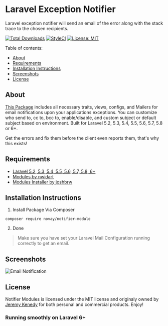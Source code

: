 # Laravel Exception Notifier

 Laravel exception notifier will send an email of the error along with the stack trace to the chosen recipients.

[![Total Downloads](https://poser.pugx.org/novay/notifier-module/d/total.svg)](https://packagist.org/packages/novay/notifier-module)
[![StyleCI](https://github.styleci.io/repos/91833181/shield?branch=master)](https://github.styleci.io/repos/91833181)
[![License: MIT](https://img.shields.io/badge/License-MIT-yellow.svg)](https://opensource.org/licenses/MIT)

Table of contents:
- [About](#about)
- [Requirements](#requirements)
- [Installation Instructions](#installation-instructions)
- [Screenshots](#screenshots)
- [License](#license)

## About
[This Package](https://packagist.org/packages/novay/notifier-module) includes all necessary traits, views, configs, and Mailers for email notifications upon your applications exceptions. You can customize who send to, cc to, bcc to, enable/disable, and custom subject or default subject based on environment. Built for Laravel 5.2, 5.3, 5.4, 5.5, 5.6, 5.7, 5.8 or 6+.

Get the errors and fix them before the client even reports them, that's why this exists!

## Requirements
* [Laravel 5.2, 5.3, 5.4, 5.5, 5.6, 5.7, 5.8, 6+](https://laravel.com/docs/installation)
* [Modules by nwidart](https://github.com/nwidart/laravel-modules)
* [Modules Installer by joshbrw](https://github.com/joshbrw/laravel-module-installer)

## Installation Instructions
1. Install Package Via Composer

```
composer require novay/notifier-module
```

2. Done

> Make sure you have set your Laravel Mail Configuration running correctly to get an email.

## Screenshots
![Email Notification](https://s3-us-west-2.amazonaws.com/github-project-images/laravel-exception-notifier/exception-error-email-min.jpeg)

## License
Notifier Modules is licensed under the MIT license and originaly owned by [Jeremy Kenedy](https://github.com/jeremykenedy) for both personal and commercial products. Enjoy!

### Running smoothly on Laravel 6+
